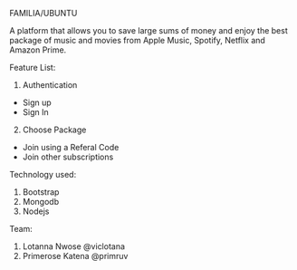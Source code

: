 FAMILIA/UBUNTU

A platform that allows you to save large sums of money and enjoy the best package of music and movies from Apple Music, Spotify, Netflix and Amazon Prime.


Feature List:

1. Authentication
  - Sign up
  - Sign In
 
2. Choose Package
  - Join using a Referal Code 
  - Join other subscriptions
  

Technology used:
1. Bootstrap
2. Mongodb
3. Nodejs

Team:
1. Lotanna Nwose @viclotana
2. Primerose Katena @primruv

  




